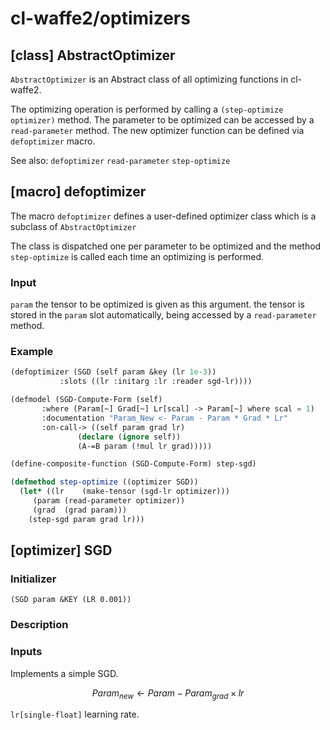 
# cl-waffe2/optimizers

## [class] AbstractOptimizer

`AbstractOptimizer` is an Abstract class of all optimizing functions in cl-waffe2.

The optimizing operation is performed by calling a `(step-optimize optimizer)` method. The parameter to be optimized can be accessed by a `read-parameter` method. The new optimizer function can be defined via `defoptimizer` macro.

See also: `defoptimizer` `read-parameter` `step-optimize`
## [macro] defoptimizer

The macro `defoptimizer` defines a user-defined optimizer class which is a subclass of `AbstractOptimizer`

The class is dispatched one per parameter to be optimized and the method `step-optimize` is called each time an optimizing is performed.

### Input

`param` the tensor to be optimized is given as this argument. the tensor is stored in the `param` slot automatically, being accessed by a `read-parameter` method.

### Example

```lisp
(defoptimizer (SGD (self param &key (lr 1e-3))
		   :slots ((lr :initarg :lr :reader sgd-lr))))

(defmodel (SGD-Compute-Form (self)
	   :where (Param[~] Grad[~] Lr[scal] -> Param[~] where scal = 1)
	   :documentation "Param_New <- Param - Param * Grad * Lr"
	   :on-call-> ((self param grad lr)
		       (declare (ignore self))
		       (A-=B param (!mul lr grad)))))

(define-composite-function (SGD-Compute-Form) step-sgd)

(defmethod step-optimize ((optimizer SGD))
  (let* ((lr    (make-tensor (sgd-lr optimizer)))
	 (param (read-parameter optimizer))
	 (grad  (grad param)))    
    (step-sgd param grad lr)))
```

## [optimizer] SGD

### Initializer

```
(SGD param &KEY (LR 0.001))
```

### Description


### Inputs

Implements a simple SGD.

```math
Param_{new}\gets{Param - Param_{grad}\times{lr}}
```

`lr[single-float]` learning rate.